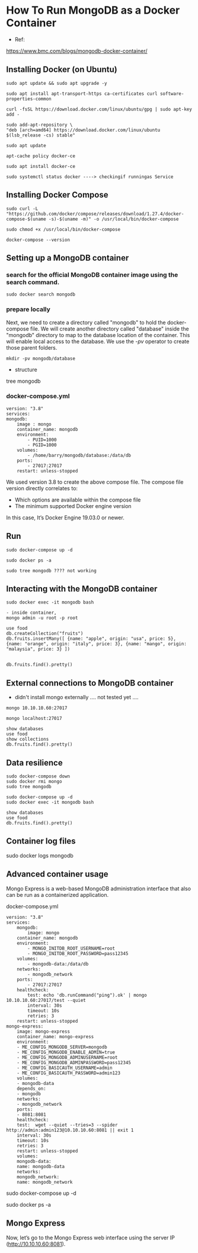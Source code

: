 
# How To Run MongoDB as a Docker Container

- Ref:

https://www.bmc.com/blogs/mongodb-docker-container/

## Installing Docker (on Ubuntu)

```
sudo apt update && sudo apt upgrade -y

sudo apt install apt-transport-https ca-certificates curl software-properties-common

curl -fsSL https://download.docker.com/linux/ubuntu/gpg | sudo apt-key add -

sudo add-apt-repository \
"deb [arch=amd64] https://download.docker.com/linux/ubuntu $(lsb_release -cs) stable"

sudo apt update

apt-cache policy docker-ce

sudo apt install docker-ce

sudo systemctl status docker ----> checkingif runningas Service
```

## Installing Docker Compose

```
sudo curl -L "https://github.com/docker/compose/releases/download/1.27.4/docker-compose-$(uname -s)-$(uname -m)" -o /usr/local/bin/docker-compose

sudo chmod +x /usr/local/bin/docker-compose

docker-compose --version
```

## Setting up a MongoDB container


### search for the official MongoDB container image using the search command.

```
sudo docker search mongodb
```

### prepare locally

Next, we need to create a directory called "mongodb" to hold the docker-compose file. We will create another directory called "database" inside the "mongodb" directory to map to the database location of the container. This will enable local access to the database. We use the *-pv* operator to create those parent folders.

`mkdir -pv mongodb/database`

- structure

tree mongodb

### docker-compose.yml


```
version: "3.8"
services:
mongodb:
    image : mongo
    container_name: mongodb
    environment:
        - PUID=1000
        - PGID=1000
    volumes:
        - /home/barry/mongodb/database:/data/db
    ports:
        - 27017:27017
    restart: unless-stopped
```

We used version 3.8 to create the above compose file. The compose file version directly correlates to:

- Which options are available within the compose file
- The minimum supported Docker engine version

In this case, It’s Docker Engine 19.03.0 or newer.

## Run 

```
sudo docker-compose up -d

sudo docker ps -a

sudo tree mongodb ???? not working
```

## Interacting with the MongoDB container

```
sudo docker exec -it mongodb bash

- inside container,
mongo admin -u root -p root

use food
db.createCollection("fruits")
db.fruits.insertMany([ {name: "apple", origin: "usa", price: 5}, {name: "orange", origin: "italy", price: 3}, {name: "mango", origin: "malaysia", price: 3} ])


db.fruits.find().pretty()
```

## External connections to MongoDB container

- didn't install mongo externally .... not tested yet ....

```
mongo 10.10.10.60:27017

mongo localhost:27017

show databases
use food
show collections
db.fruits.find().pretty()
```

## Data resilience

```
sudo docker-compose down
sudo docker rmi mongo
sudo tree mongodb

sudo docker-compose up -d
sudo docker exec -it mongodb bash

show databases
use food
db.fruits.find().pretty()

```

## Container log files

sudo docker logs mongodb


## Advanced container usage

Mongo Express is a web-based MongoDB administration interface that also can be run as a containerized application.

docker-compose.yml

```
version: "3.8"
services:
    mongodb:
        image: mongo
    container_name: mongodb
    environment:
        - MONGO_INITDB_ROOT_USERNAME=root
        - MONGO_INITDB_ROOT_PASSWORD=pass12345
    volumes:
        - mongodb-data:/data/db
    networks:
        - mongodb_network
    ports:
        - 27017:27017
    healthcheck:
        test: echo 'db.runCommand("ping").ok' | mongo 10.10.10.60:27017/test --quiet
        interval: 30s
        timeout: 10s
        retries: 3
    restart: unless-stopped
mongo-express:
    image: mongo-express
    container_name: mongo-express
    environment:
    - ME_CONFIG_MONGODB_SERVER=mongodb
    - ME_CONFIG_MONGODB_ENABLE_ADMIN=true
    - ME_CONFIG_MONGODB_ADMINUSERNAME=root
    - ME_CONFIG_MONGODB_ADMINPASSWORD=pass12345
    - ME_CONFIG_BASICAUTH_USERNAME=admin
    - ME_CONFIG_BASICAUTH_PASSWORD=admin123
    volumes:
    - mongodb-data
    depends_on:
    - mongodb
    networks:
    - mongodb_network
    ports:
    - 8081:8081
    healthcheck:
    test:  wget --quiet --tries=3 --spider http://admin:admin123@10.10.10.60:8081 || exit 1
    interval: 30s
    timeout: 10s
    retries: 3
    restart: unless-stopped
    volumes:
    mongodb-data:
    name: mongodb-data
    networks:
    mongodb_network:
    name: mongodb_network

```

sudo docker-compose up -d

sudo docker ps -a

## Mongo Express

Now, let’s go to the Mongo Express web interface using the server IP (http://10.10.10.60:8081).













